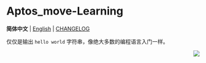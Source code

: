 <a name="readme-top"></a>

# Aptos_move-Learning

**简体中文** | [English](Docs/en/README.md) | [CHANGELOG](Docs/CHANGELOG.md)

仅仅是输出 `hello world` 字符串，像绝大多数的编程语言入门一样。

<div align="right">

[![](https://img.shields.io/badge/-BACK_TO_TOP-151515?style=flat-square)](#readme-top)

</div>
